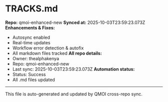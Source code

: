 # TRACKS.md

**Repo:** qmoi-enhanced-new
**Synced at:** 2025-10-03T23:59:23.073Z
**Enhancements & Fixes:**
- Autosync enabled
- Real-time updates
- Workflow error detection & autofix
- All markdown files tracked
**All repo details:**
- Owner: thealphakenya
- Repo: qmoi-enhanced-new
- Last sync: 2025-10-03T23:59:23.073Z
**Automation status:**
- Status: Success
- All .md files updated
---
This file is auto-generated and updated by QMOI cross-repo sync.
